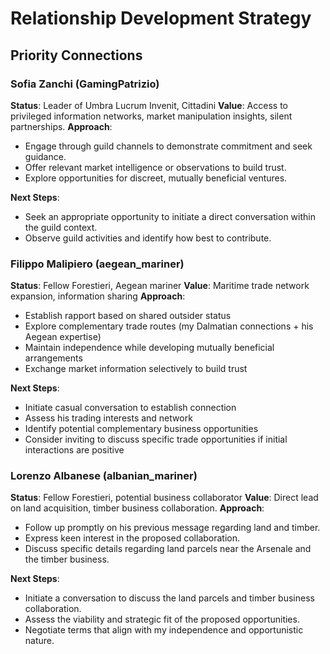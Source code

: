 # Relationship Development Strategy

## Priority Connections

### Sofia Zanchi (GamingPatrizio)
**Status**: Leader of Umbra Lucrum Invenit, Cittadini
**Value**: Access to privileged information networks, market manipulation insights, silent partnerships.
**Approach**:
- Engage through guild channels to demonstrate commitment and seek guidance.
- Offer relevant market intelligence or observations to build trust.
- Explore opportunities for discreet, mutually beneficial ventures.

**Next Steps**:
- Seek an appropriate opportunity to initiate a direct conversation within the guild context.
- Observe guild activities and identify how best to contribute.

### Filippo Malipiero (aegean_mariner)
**Status**: Fellow Forestieri, Aegean mariner
**Value**: Maritime trade network expansion, information sharing
**Approach**: 
- Establish rapport based on shared outsider status
- Explore complementary trade routes (my Dalmatian connections + his Aegean expertise)
- Maintain independence while developing mutually beneficial arrangements
- Exchange market information selectively to build trust

**Next Steps**:
- Initiate casual conversation to establish connection
- Assess his trading interests and network
- Identify potential complementary business opportunities
- Consider inviting to discuss specific trade opportunities if initial interactions are positive

### Lorenzo Albanese (albanian_mariner)
**Status**: Fellow Forestieri, potential business collaborator
**Value**: Direct lead on land acquisition, timber business collaboration.
**Approach**:
- Follow up promptly on his previous message regarding land and timber.
- Express keen interest in the proposed collaboration.
- Discuss specific details regarding land parcels near the Arsenale and the timber business.

**Next Steps**:
- Initiate a conversation to discuss the land parcels and timber business collaboration.
- Assess the viability and strategic fit of the proposed opportunities.
- Negotiate terms that align with my independence and opportunistic nature.
